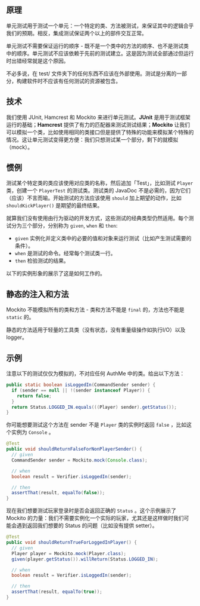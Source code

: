 ## 原理
单元测试用于测试一个单元：一个特定的类、方法被测试，来保证其中的逻辑合乎我们的预期。相反，集成测试保证两个以上的部件交互正常。

单元测试不需要保证运行的顺序 - 既不是一个类中的方法的顺序、也不是测试类中的顺序。单元测试不应该依赖于先前的测试建立。这是因为测试全部通过但运行时出错经常就是这个原因。

不必多说，在 test/ 文件夹下的任何东西不应该在外部使用。测试是分离的一部分，构建软件时不应该有任何测试的资源被包含。

## 技术

我们使用 JUnit, Hamcrest 和 Mockito 来进行单元测试。**JUnit** 是用于测试框架运行的基础；**Hamcrest** 提供了有力的匹配器来测试测试结果；**Mockito** 让我们可以模拟一个类，比如使用相同的类接口但是提供了特殊的功能来模拟某个特殊的情况。这让单元测试变得更方便：我们只想测试某一个部分，剩下的就模拟（mock）。

## 惯例

测试某个特定类的类应该使用对应类的名称，然后追加「Test」，比如测试 `Player` 类，创建一个 `PlayerTest` 的测试类。测试类的 JavaDoc 不是必需的，因为它们（应该）不言而喻。开始测试的方法应该使用 `should` 加上期望的动作，比如 `shouldKickPlayer()` 是期望的最终结果。

就算我们没有使用由行为驱动的开发方式，这些测试的经典类型仍然适用。每个测试分为三个部分，分别称为 `given`, `when` 和 `then`:

- `given` 实例化并定义类中的必要的值和对象来运行测试（比如产生测试需要的条件）。
- `when` 是测试的命令。经常每个测试类一行。
- `then` 检验测试的结果。

以下的实例形象的展示了这是如何工作的。

## 静态的注入和方法

Mockito 不能模拟所有的类和方法 - 类和方法不能是 `final` 的，方法也不能是 `static` 的。

静态的方法适用于轻量的工具类（没有状态，没有重量级操作如执行I/O）以及 logger。

## 示例

注意以下的测试仅仅为模拟的，不对应任何 AuthMe 中的类。给出以下方法：
```java
public static boolean isLoggedIn(CommandSender sender) {
  if (sender == null || !(sender instanceof Player)) {
    return false;
  }
  return Status.LOGGED_IN.equals(((Player) sender).getStatus());
}
```
你可能想要测试这个方法在 sender 不是 `Player` 类的实例时返回 `false` ，比如这个实例为 `Console` 。
```java
@Test
public void shouldReturnFalseForNonPlayerSender() {
  // given
  CommandSender sender = Mockito.mock(Console.class);

  // when
  boolean result = Verifier.isLoggedIn(sender);

  // then
  assertThat(result, equalTo(false));
}
```

现在我们想要测试玩家登录时是否会返回正确的 `Status` 。这个示例展示了 Mockito 的力量：我们不需要实例化一个实际的玩家，尤其还是这样做时我们可能会遇到返回我们想要的 Status 的问题（比如没有提供 setter）。

```java
@Test
public void shouldReturnTrueForLoggedInPlayer() {
  // given
  Player player = Mockito.mock(Player.class);
  given(player.getStatus()).willReturn(Status.LOGGED_IN);

  // when
  boolean result = Verifier.isLoggedIn(sender);

  // then
  assertThat(result, equalTo(true));
}
```
